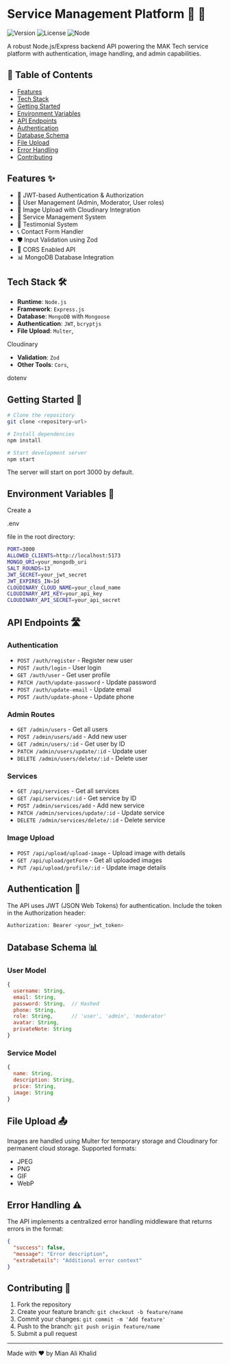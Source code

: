 
# Service Management Platform 🚀 🚀

![Version](https://img.shields.io/badge/version-1.0.0-blue.svg)
![License](https://img.shields.io/badge/license-MIT-green.svg)
![Node](https://img.shields.io/badge/node-%3E%3D16.0.0-brightgreen.svg)


A robust Node.js/Express backend API powering the MAK Tech service platform with authentication, image handling, and admin capabilities.

## 📑 Table of Contents

- [Features](#features-)
- [Tech Stack](#Tech-Stack-)
- [Getting Started](#Getting-Started-)
- [Environment Variables](#Environment-Variables-)
- [API Endpoints](#API-Endpoints-)
- [Authentication](#Authentication-)
- [Database Schema](#Database-Schema-)
- [File Upload](#file-upload-)
- [Error Handling](#featuresError-Handling-)
- [Contributing](#Contributing-)

## Features ✨

- 🔐 JWT-based Authentication & Authorization
- 👥 User Management (Admin, Moderator, User roles)
- 📸 Image Upload with Cloudinary Integration
- 💼 Service Management System
- 📝 Testimonial System
- 📞 Contact Form Handler
- 🛡️ Input Validation using Zod
- 🔄 CORS Enabled API
- 📊 MongoDB Database Integration

## Tech Stack 🛠️

- **Runtime**: `Node.js`
- **Framework**: `Express.js`
- **Database**: `MongoDB` with `Mongoose`
- **Authentication**: `JWT`, `bcryptjs`
- **File Upload**: `Multer`, 

Cloudinary


- **Validation**: `Zod`
- **Other Tools**: `Cors`, 

dotenv



## Getting Started 🚀

```sh
# Clone the repository
git clone <repository-url>

# Install dependencies
npm install

# Start development server
npm start
```

The server will start on port 3000 by default.

## Environment Variables 🔑

Create a 

.env

 file in the root directory:

```sh
PORT=3000
ALLOWED_CLIENTS=http://localhost:5173
MONGO_URI=your_mongodb_uri
SALT_ROUNDS=13
JWT_SECRET=your_jwt_secret
JWT_EXPIRES_IN=1d
CLOUDINARY_CLOUD_NAME=your_cloud_name
CLOUDINARY_API_KEY=your_api_key
CLOUDINARY_API_SECRET=your_api_secret
```

## API Endpoints 🛣️

### Authentication
- `POST /auth/register` - Register new user
- `POST /auth/login` - User login
- `GET /auth/user` - Get user profile
- `PATCH /auth/update-password` - Update password
- `POST /auth/update-email` - Update email
- `POST /auth/update-phone` - Update phone

### Admin Routes
- `GET /admin/users` - Get all users
- `POST /admin/users/add` - Add new user
- `GET /admin/users/:id` - Get user by ID
- `PATCH /admin/users/update/:id` - Update user
- `DELETE /admin/users/delete/:id` - Delete user

### Services
- `GET /api/services` - Get all services
- `GET /api/services/:id` - Get service by ID
- `POST /admin/services/add` - Add new service
- `PATCH /admin/services/update/:id` - Update service
- `DELETE /admin/services/delete/:id` - Delete service

### Image Upload
- `POST /api/upload/upload-image` - Upload image with details
- `GET /api/upload/getForm` - Get all uploaded images
- `PUT /api/upload/profile/:id` - Update image details

## Authentication 🔐

The API uses JWT (JSON Web Tokens) for authentication. Include the token in the Authorization header:

```sh
Authorization: Bearer <your_jwt_token>
```

## Database Schema 📊

### User Model
```javascript
{
  username: String,
  email: String,
  password: String,  // Hashed
  phone: String,
  role: String,      // 'user', 'admin', 'moderator'
  avatar: String,
  privateNote: String
}
```

### Service Model
```javascript
{
  name: String,
  description: String,
  price: String,
  image: String
}
```

## File Upload 📤

Images are handled using Multer for temporary storage and Cloudinary for permanent cloud storage. Supported formats:
- JPEG
- PNG
- GIF
- WebP

## Error Handling ⚠️

The API implements a centralized error handling middleware that returns errors in the format:

```json
{
  "success": false,
  "message": "Error description",
  "extraDetails": "Additional error context"
}
```

## Contributing 🤝

1. Fork the repository
2. Create your feature branch: `git checkout -b feature/name`
3. Commit your changes: `git commit -m 'Add feature'`
4. Push to the branch: `git push origin feature/name`
5. Submit a pull request

---

Made with ❤️ by Mian Ali Khalid